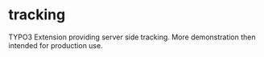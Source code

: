 # tracking
TYPO3 Extension providing server side tracking. More demonstration then intended for production use.
